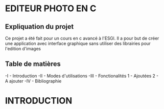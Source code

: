 # EDITEUR PHOTO EN C 

## Expliquation du projet

Ce projet a été fait pour un cours en c avancé à l'ESGI. Il a pour but de créer une application avec interface graphique sans utiliser des librairies pour l'edition d'images

## Table de matières
-I - Introduction
-II - Modes d'utilisations 
-III - Fonctionalités
1 - Ajoutées
2 - A ajouter 
-IV - Bibliographie


# INTRODUCTION 